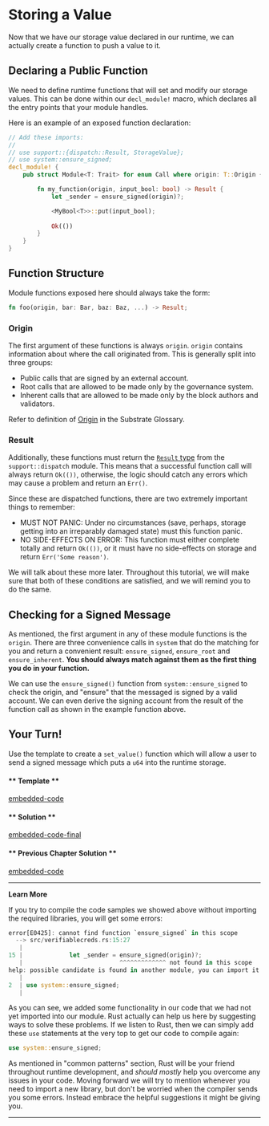 Storing a Value
===

Now that we have our storage value declared in our runtime, we can actually create a function to push a value to it.

## Declaring a Public Function

We need to define runtime functions that will set and modify our storage values. This can be done within our `decl_module!` macro, which declares all the entry points that your module handles.

Here is an example of an exposed function declaration:

```rust
// Add these imports: 
//
// use support::{dispatch::Result, StorageValue};
// use system::ensure_signed;
decl_module! {
    pub struct Module<T: Trait> for enum Call where origin: T::Origin {

        fn my_function(origin, input_bool: bool) -> Result {
            let _sender = ensure_signed(origin)?;

            <MyBool<T>>::put(input_bool);
            
            Ok(())
        }
    }
}
```

## Function Structure

Module functions exposed here should always take the form:

```rust
fn foo(origin, bar: Bar, baz: Baz, ...) -> Result;
```

### Origin

The first argument of these functions is always `origin`. `origin` contains information about where the call originated from. This is generally split into three groups:

- Public calls that are signed by an external account.
- Root calls that are allowed to be made only by the governance system.
- Inherent calls that are allowed to be made only by the block authors and validators.

Refer to definition of [Origin](https://docs.substrate.dev/docs/glossary#section-origin) in the Substrate Glossary.

### Result

Additionally, these functions must return the [`Result` type](https://crates.parity.io/srml_support/dispatch/result/index.html) from the `support::dispatch` module. This means that a successful function call will always return `Ok(())`, otherwise, the logic should catch any errors which may cause a problem and return an `Err()`.

Since these are dispatched functions, there are two extremely important things to remember:

- MUST NOT PANIC: Under no circumstances (save, perhaps, storage getting into an irreparably damaged state) must this function panic.
- NO SIDE-EFFECTS ON ERROR: This function must either complete totally and return `Ok(())`, or it must have no side-effects on storage and return `Err('Some reason')`.

We will talk about these more later. Throughout this tutorial, we will make sure that both of these conditions are satisfied, and we will remind you to do the same.

## Checking for a Signed Message

As mentioned, the first argument in any of these module functions is the `origin`. There are three convenience calls in `system` that do the matching for you and return a convenient result: `ensure_signed`, `ensure_root` and `ensure_inherent`. **You should always match against them as the first thing you do in your function.**

We can use the `ensure_signed()` function from `system::ensure_signed` to check the origin, and "ensure" that the messaged is signed by a valid account. We can even derive the signing account from the result of the function call as shown in the example function above.

## Your Turn!

Use the template to create a `set_value()` function which will allow a user to send a signed message which puts a `u64` into the runtime storage.

<!-- tabs:start -->

#### ** Template **

[embedded-code](./assets/1.3-template.rs ':include :type=code embed-template')

#### ** Solution **

[embedded-code-final](./assets/1.3-finished-code.rs ':include :type=code embed-final')

#### ** Previous Chapter Solution **

[embedded-code](./assets/1.2-finished-code.rs ':include :type=code embed-previous')

<!-- tabs:end -->

---
**Learn More**

If you try to compile the code samples we showed above without importing the required libraries, you will get some errors:

```rust
error[E0425]: cannot find function `ensure_signed` in this scope
  --> src/verifiablecreds.rs:15:27
   |
15 |             let _sender = ensure_signed(origin)?;
   |                           ^^^^^^^^^^^^^ not found in this scope
help: possible candidate is found in another module, you can import it into scope
   |
2  | use system::ensure_signed;
   |
```

As you can see, we added some functionality in our code that we had not yet imported into our module. Rust actually can help us here by suggesting ways to solve these problems. If we listen to Rust, then we can simply add these `use` statements at the very top to get our code to compile again:

```rust
use system::ensure_signed;
```

As mentioned in "common patterns" section, Rust will be your friend throughout runtime development, and *should mostly* help you overcome any issues in your code. Moving forward we will try to mention whenever you need to import a new library, but don't be worried when the compiler sends you some errors. Instead embrace the helpful suggestions it might be giving you.

---
